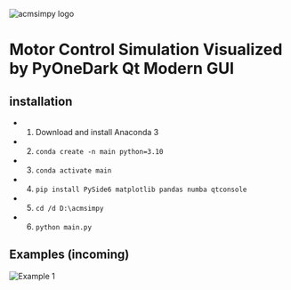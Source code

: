 ![acmsimpy logo](https://github.com/horychen/ACMSimPy/blob/gui/gui/images/svg_images/logo_home_acmsimpy.svg?raw=true)

# Motor Control Simulation Visualized by PyOneDark Qt Modern GUI

## installation
- 1. Download and install Anaconda 3
- 2. `conda create -n main python=3.10`
- 3. `conda activate main`
- 4. `pip install PySide6 matplotlib pandas numba qtconsole`
- 5. `cd /d D:\acmsimpy`
- 6. `python main.py`

## Examples (incoming)

![Example 1](https://github.com/horychen/ACMSimPy/blob/numba_demo_fulldynamics_svpwm/gui/images/svg_images/Example01.jpg?raw=true)
